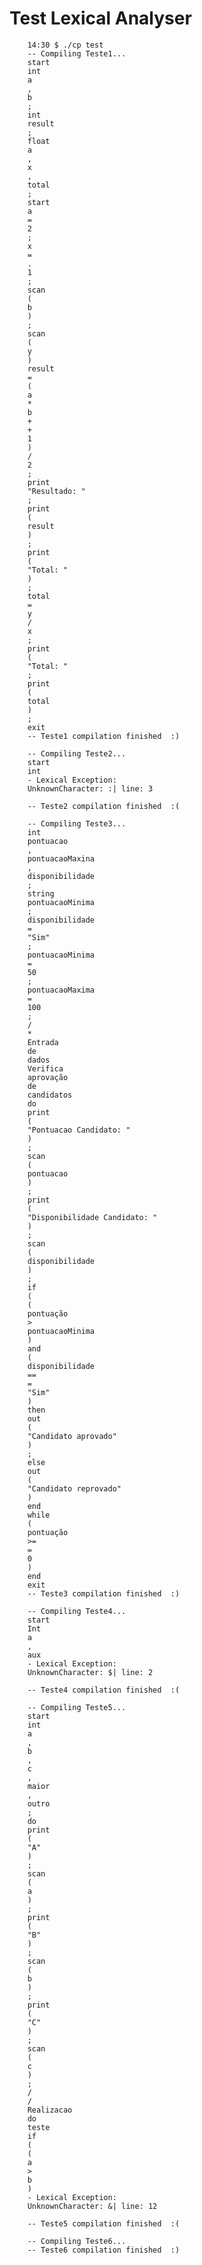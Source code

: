 # Test Lexical Analyser
        14:30 $ ./cp test
        -- Compiling Teste1...
        start
        int
        a
        ,
        b
        ;
        int
        result
        ;
        float
        a
        ,
        x
        ,
        total
        ;
        start
        a
        =
        2
        ;
        x
        =
        .
        1
        ;
        scan
        (
        b
        )
        ;
        scan
        (
        y
        )
        result
        =
        (
        a
        *
        b
        +
        +
        1
        )
        /
        2
        ;
        print
        "Resultado: "
        ;
        print
        (
        result
        )
        ;
        print
        (
        "Total: "
        )
        ;
        total
        =
        y
        /
        x
        ;
        print
        (
        "Total: "
        ;
        print
        (
        total
        )
        ;
        exit
        -- Teste1 compilation finished  :) 

        -- Compiling Teste2...
        start
        int
        - Lexical Exception: 
        UnknownCharacter: :| line: 3

        -- Teste2 compilation finished  :(

        -- Compiling Teste3...
        int
        pontuacao
        ,
        pontuacaoMaxina
        ,
        disponibilidade
        ;
        string
        pontuacaoMinima
        ;
        disponibilidade
        =
        "Sim"
        ;
        pontuacaoMinima
        =
        50
        ;
        pontuacaoMaxima
        =
        100
        ;
        /
        *
        Entrada
        de
        dados
        Verifica
        aprovação
        de
        candidatos
        do
        print
        (
        "Pontuacao Candidato: "
        )
        ;
        scan
        (
        pontuacao
        )
        ;
        print
        (
        "Disponibilidade Candidato: "
        )
        ;
        scan
        (
        disponibilidade
        )
        ;
        if
        (
        (
        pontuação
        >
        pontuacaoMinima
        )
        and
        (
        disponibilidade
        ==
        =
        "Sim"
        )
        then
        out
        (
        "Candidato aprovado"
        )
        ;
        else
        out
        (
        "Candidato reprovado"
        )
        end
        while
        (
        pontuação
        >=
        =
        0
        )
        end
        exit
        -- Teste3 compilation finished  :) 

        -- Compiling Teste4...
        start
        Int
        a
        ,
        aux
        - Lexical Exception: 
        UnknownCharacter: $| line: 2

        -- Teste4 compilation finished  :(

        -- Compiling Teste5...
        start
        int
        a
        ,
        b
        ,
        c
        ,
        maior
        ,
        outro
        ;
        do
        print
        (
        "A"
        )
        ;
        scan
        (
        a
        )
        ;
        print
        (
        "B"
        )
        ;
        scan
        (
        b
        )
        ;
        print
        (
        "C"
        )
        ;
        scan
        (
        c
        )
        ;
        /
        /
        Realizacao
        do
        teste
        if
        (
        (
        a
        >
        b
        )
        - Lexical Exception: 
        UnknownCharacter: &| line: 12

        -- Teste5 compilation finished  :(

        -- Compiling Teste6...
        -- Teste6 compilation finished  :) 